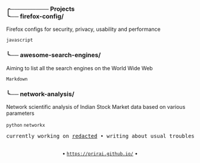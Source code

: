 <div id="toc">
<ul style="list-style: none">
  <summary>
  <a href="https://github.com/prirai/firefox-config" style="text-decoration: none; color: inherit;">
    <div>
      <h3 style="text-decoration: none;"><span></span>╭───────── Projects<br>╰── <a href="https://github.com/prirai/firefox-config">firefox-config/</a></h3>
      <p> Firefox configs for security, privacy, usability and performance </p>
      <div>
        <code>javascript</code>
      </div>
    </div>
  </a>

  <a href="https://github.com/yourusername/project-two" style="text-decoration: none; color: inherit;">
    <div>
      <h3>╰── <a href="https://github.com/prirai/awesome-search-engines">awesome-search-engines/</a></h3>
      <p> Aiming to list all the search engines on the World Wide Web </p>
      <div>
        <code>Markdown</code>
      </div>
    </div>
  </a>

  <a href="https://github.com/prirai/network-analysis" style="text-decoration: none; color: inherit;">
    <div>
      <h3>╰── <a href="https://github.com/prirai/network-analysis">network-analysis/</a></h3>
      <p> Network scientific analysis of Indian Stock Market data based on various parameters </p>
      <div>
        <code>python</code>
        <code>networkx</code>
      </div>
    </div>
  </a>
  </summary>
  </ul>
</div>

<div align="center">
  <pre>
currently working on <a href="<redacted>">redacted</a> • writing about usual troubles and life (an allegory?) • learning <a href="https://laravel.com/">Laravel</a> and security stuff.
  </pre>
</div>

<div align="center">
   • <a href="https://prirai.github.io/"><code>https://prirai.github.io/</code></a> • 
</div>
